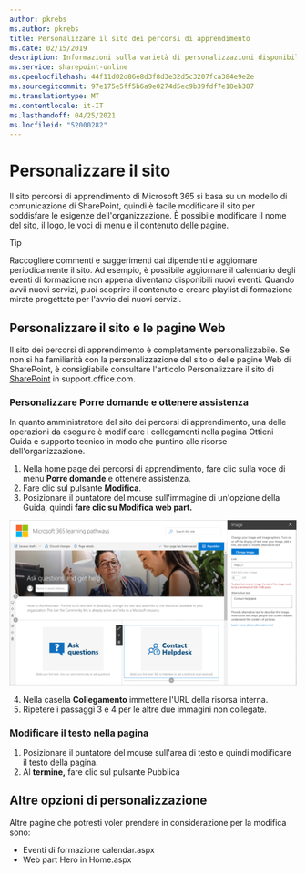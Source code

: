 ```yaml
---
author: pkrebs
ms.author: pkrebs
title: Personalizzare il sito dei percorsi di apprendimento
ms.date: 02/15/2019
description: Informazioni sulla varietà di personalizzazioni disponibili con i percorsi di apprendimento di Microsoft 365
ms.service: sharepoint-online
ms.openlocfilehash: 44f11d02d86e8d3f8d3e32d5c3207fca384e9e2e
ms.sourcegitcommit: 97e175e5ff5b6a9e0274d5ec9b39fdf7e18eb387
ms.translationtype: MT
ms.contentlocale: it-IT
ms.lasthandoff: 04/25/2021
ms.locfileid: "52000282"
---
```

# <a name="customize-the-site"></a>Personalizzare il sito

Il sito percorsi di apprendimento di Microsoft 365 si basa su un modello di comunicazione di SharePoint, quindi è facile modificare il sito per soddisfare le esigenze dell'organizzazione. È possibile modificare il nome del sito, il logo, le voci di menu e il contenuto delle pagine. 

> [!TIP]
> Raccogliere commenti e suggerimenti dai dipendenti e aggiornare periodicamente il sito. Ad esempio, è possibile aggiornare il calendario degli eventi di formazione non appena diventano disponibili nuovi eventi. Quando avvii nuovi servizi, puoi scoprire il contenuto e creare playlist di formazione mirate progettate per l'avvio dei nuovi servizi. 

## <a name="customize-the-site-and-web-pages"></a>Personalizzare il sito e le pagine Web

Il sito dei percorsi di apprendimento è completamente personalizzabile. Se non si ha familiarità con la personalizzazione del sito o delle pagine Web di SharePoint, è consigliabile consultare l'articolo Personalizzare il sito di [SharePoint](https://support.office.com/article/customize-your-sharepoint-site-320b43e5-b047-4fda-8381-f61e8ac7f59b) in support.office.com. 

### <a name="customize-ask-questions-and-get-help"></a>Personalizzare Porre domande e ottenere assistenza

In quanto amministratore del sito dei percorsi di apprendimento, una delle operazioni da  eseguire è modificare i collegamenti nella pagina Ottieni Guida e supporto tecnico in modo che puntino alle risorse dell'organizzazione. 

1.  Nella home page dei percorsi di apprendimento, fare clic sulla voce di menu **Porre domande** e ottenere assistenza.
2.  Fare clic sul pulsante **Modifica**.
3.  Posizionare il puntatore del mouse sull'immagine di un'opzione della Guida, quindi **fare clic su Modifica web part.**

![cg-edithelp.png](media/cg-edithelp.png)

4.  Nella casella **Collegamento** immettere l'URL della risorsa interna. 
5.  Ripetere i passaggi 3 e 4 per le altre due immagini non collegate.

### <a name="change-the-text-on-the-page"></a>Modificare il testo nella pagina

1. Posizionare il puntatore del mouse sull'area di testo e quindi modificare il testo della pagina. 
2. Al **termine,** fare clic sul pulsante Pubblica

## <a name="other-customization-options"></a>Altre opzioni di personalizzazione
Altre pagine che potresti voler prendere in considerazione per la modifica sono:

- Eventi di formazione calendar.aspx
- Web part Hero in Home.aspx


